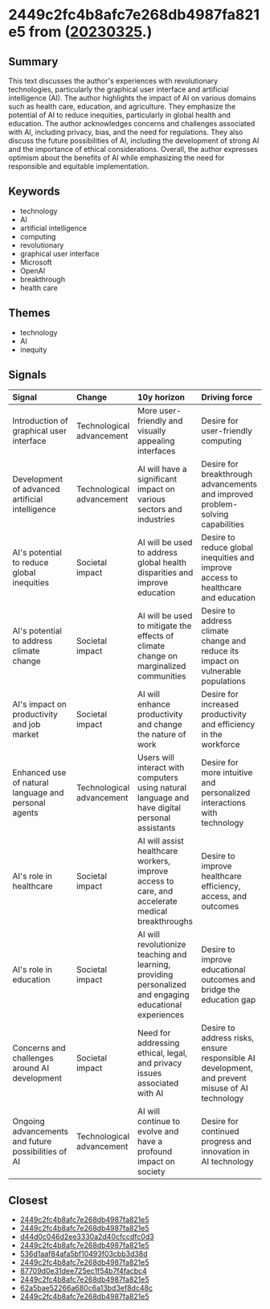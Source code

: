 # 2449c2fc4b8afc7e268db4987fa821e5 from ([20230325](https://kghosh.substack.com/p/20230325).)

## Summary

This text discusses the author's experiences with revolutionary technologies, particularly the graphical user interface and artificial intelligence (AI). The author highlights the impact of AI on various domains such as health care, education, and agriculture. They emphasize the potential of AI to reduce inequities, particularly in global health and education. The author acknowledges concerns and challenges associated with AI, including privacy, bias, and the need for regulations. They also discuss the future possibilities of AI, including the development of strong AI and the importance of ethical considerations. Overall, the author expresses optimism about the benefits of AI while emphasizing the need for responsible and equitable implementation.

## Keywords

* technology
* AI
* artificial intelligence
* computing
* revolutionary
* graphical user interface
* Microsoft
* OpenAI
* breakthrough
* health care

## Themes

* technology
* AI
* inequity

## Signals

| Signal                                               | Change                    | 10y horizon                                                                                              | Driving force                                                                                   |
|:-----------------------------------------------------|:--------------------------|:---------------------------------------------------------------------------------------------------------|:------------------------------------------------------------------------------------------------|
| Introduction of graphical user interface             | Technological advancement | More user-friendly and visually appealing interfaces                                                     | Desire for user-friendly computing                                                              |
| Development of advanced artificial intelligence      | Technological advancement | AI will have a significant impact on various sectors and industries                                      | Desire for breakthrough advancements and improved problem-solving capabilities                  |
| AI's potential to reduce global inequities           | Societal impact           | AI will be used to address global health disparities and improve education                               | Desire to reduce global inequities and improve access to healthcare and education               |
| AI's potential to address climate change             | Societal impact           | AI will be used to mitigate the effects of climate change on marginalized communities                    | Desire to address climate change and reduce its impact on vulnerable populations                |
| AI's impact on productivity and job market           | Societal impact           | AI will enhance productivity and change the nature of work                                               | Desire for increased productivity and efficiency in the workforce                               |
| Enhanced use of natural language and personal agents | Technological advancement | Users will interact with computers using natural language and have digital personal assistants           | Desire for more intuitive and personalized interactions with technology                         |
| AI's role in healthcare                              | Societal impact           | AI will assist healthcare workers, improve access to care, and accelerate medical breakthroughs          | Desire to improve healthcare efficiency, access, and outcomes                                   |
| AI's role in education                               | Societal impact           | AI will revolutionize teaching and learning, providing personalized and engaging educational experiences | Desire to improve educational outcomes and bridge the education gap                             |
| Concerns and challenges around AI development        | Societal impact           | Need for addressing ethical, legal, and privacy issues associated with AI                                | Desire to address risks, ensure responsible AI development, and prevent misuse of AI technology |
| Ongoing advancements and future possibilities of AI  | Technological advancement | AI will continue to evolve and have a profound impact on society                                         | Desire for continued progress and innovation in AI technology                                   |

## Closest

* [2449c2fc4b8afc7e268db4987fa821e5](2449c2fc4b8afc7e268db4987fa821e5)
* [2449c2fc4b8afc7e268db4987fa821e5](2449c2fc4b8afc7e268db4987fa821e5)
* [d44d0c046d2ee3330a2d40cfccdfc0d3](d44d0c046d2ee3330a2d40cfccdfc0d3)
* [2449c2fc4b8afc7e268db4987fa821e5](2449c2fc4b8afc7e268db4987fa821e5)
* [536d1aaf84afa5bf10493f03cbb3d38d](536d1aaf84afa5bf10493f03cbb3d38d)
* [2449c2fc4b8afc7e268db4987fa821e5](2449c2fc4b8afc7e268db4987fa821e5)
* [87709d0e31dee725ec1f54b7f4facbc4](87709d0e31dee725ec1f54b7f4facbc4)
* [2449c2fc4b8afc7e268db4987fa821e5](2449c2fc4b8afc7e268db4987fa821e5)
* [62a5bae52266a680c6a13bd3ef8dc48c](62a5bae52266a680c6a13bd3ef8dc48c)
* [2449c2fc4b8afc7e268db4987fa821e5](2449c2fc4b8afc7e268db4987fa821e5)